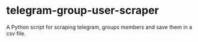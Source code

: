 # telegram-group-user-scraper
A Python script for scraping telegram, groups members and save them in a csv file.
